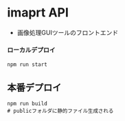 # imaprt API
- 画像処理GUIツールのフロントエンド


#### ローカルデプロイ
```
npm run start
```

## 本番デプロイ
```
npm run build
# publicフォルダに静的ファイル生成される
```

